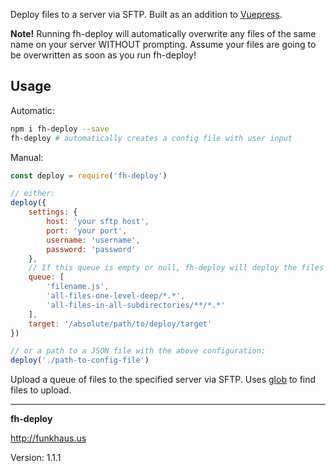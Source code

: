 Deploy files to a server via SFTP. Built as an addition to [Vuepress](https://github.com/funkhaus/vuepress).

**Note!** Running fh-deploy will automatically overwrite any files of the same name on your server WITHOUT prompting. Assume your files are going to be overwritten as soon as you run fh-deploy!

## Usage
Automatic:

```bash
npm i fh-deploy --save
fh-deploy # automatically creates a config file with user input
```

Manual:
```js
const deploy = require('fh-deploy')

// either:
deploy({
    settings: {
        host: 'your sftp host',
        port: 'your port',
        username: 'username',
        password: 'password'
    },
    // If this queue is empty or null, fh-deploy will deploy the files in package.json's "files" array
    queue: [
        'filename.js',
        'all-files-one-level-deep/*.*',
        'all-files-in-all-subdirectories/**/*.*'
    ],
    target: '/absolute/path/to/deploy/target'
})

// or a path to a JSON file with the above configuration:
deploy('./path-to-config-file')
```

Upload a queue of files to the specified server via SFTP. Uses [glob](https://www.npmjs.com/package/glob) to find files to upload.

--------

__fh-deploy__

http://funkhaus.us

Version: 1.1.1
